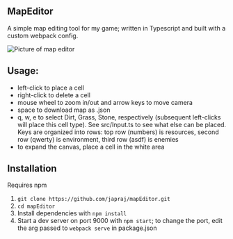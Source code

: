 ## MapEditor

A simple map editing tool for my game; written in Typescript and built with a custom webpack config.

![Picture of map editor](https://i.imgur.com/HWteMCf.png)

## Usage:

- left-click to place a cell
- right-click to delete a cell
- mouse wheel to zoom in/out and arrow keys to move camera
- space to download map as .json
- q, w, e to select Dirt, Grass, Stone, respectively (subsequent left-clicks will place this cell type). See src/Input.ts to see what else can be placed.
  Keys are organized into rows: top row (numbers) is resources, second row (qwerty) is environment, third row (asdf) is enemies
- to expand the canvas, place a cell in the white area

## Installation

Requires npm

1. `git clone https://github.com/japraj/mapEditor.git`
2. `cd mapEditor`
3. Install dependencies with `npm install`
4. Start a dev server on port 9000 with `npm start`; to change the port, edit the arg passed to `webpack serve` in package.json
